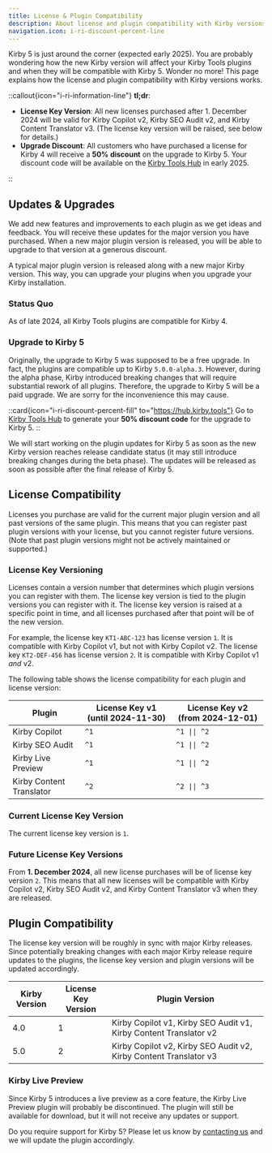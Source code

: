 ```yaml
---
title: License & Plugin Compatibility
description: About license and plugin compatibility with Kirby versions.
navigation.icon: i-ri-discount-percent-line
---
```


Kirby 5 is just around the corner (expected early 2025). You are probably wondering how the new Kirby version will affect your Kirby Tools plugins and when they will be compatible with Kirby 5. Wonder no more! This page explains how the license and plugin compatibility with Kirby versions works.

::callout{icon="i-ri-information-line"}
**tl;dr**:

- **License Key Version**: All new licenses purchased after 1. December 2024 will be valid for Kirby Copilot v2, Kirby SEO Audit v2, and Kirby Content Translator v3. (The license key version will be raised, see below for details.)
- **Upgrade Discount**: All customers who have purchased a license for Kirby 4 will receive a **50% discount** on the upgrade to Kirby 5. Your discount code will be available on the [Kirby Tools Hub](https://hub.kirby.tools) in early 2025.

::

## Updates & Upgrades

We add new features and improvements to each plugin as we get ideas and feedback. You will receive these updates for the major version you have purchased. When a new major plugin version is released, you will be able to upgrade to that version at a generous discount.

A typical major plugin version is released along with a new major Kirby version. This way, you can upgrade your plugins when you upgrade your Kirby installation.

### Status Quo

As of late 2024, all Kirby Tools plugins are compatible for Kirby 4.

### Upgrade to Kirby 5

Originally, the upgrade to Kirby 5 was supposed to be a free upgrade. In fact, the plugins are compatible up to Kirby `5.0.0-alpha.3`. However, during the alpha phase, Kirby introduced breaking changes that will require substantial rework of all plugins. Therefore, the upgrade to Kirby 5 will be a paid upgrade. We are sorry for the inconvenience this may cause.

::card{icon="i-ri-discount-percent-fill" to="https://hub.kirby.tools"}
Go to [Kirby Tools Hub](https://hub.kirby.tools) to generate your **50% discount code** for the upgrade to Kirby 5.
::

We will start working on the plugin updates for Kirby 5 as soon as the new Kirby version reaches release candidate status (it may still introduce breaking changes during the beta phase). The updates will be released as soon as possible after the final release of Kirby 5.

## License Compatibility

Licenses you purchase are valid for the current major plugin version and all past versions of the same plugin. This means that you can register past plugin versions with your license, but you cannot register future versions. (Note that past plugin versions might not be actively maintained or supported.)

### License Key Versioning

Licenses contain a version number that determines which plugin versions you can register with them. The license key version is tied to the plugin versions you can register with it. The license key version is raised at a specific point in time, and all licenses purchased after that point will be of the new version.

For example, the license key `KT1-ABC-123` has license version `1`. It is compatible with Kirby Copilot v1, but not with Kirby Copilot v2. The license key `KT2-DEF-456` has license version `2`. It is compatible with Kirby Copilot v1 _and_ v2.

The following table shows the license compatibility for each plugin and license version:

| Plugin                   | License Key v1 (until 2024-11-30) | License Key v2 (from 2024-12-01) |
| ------------------------ | --------------------------------- | -------------------------------- |
| Kirby Copilot            | `^1`                              | `^1 \|\| ^2`                     |
| Kirby SEO Audit          | `^1`                              | `^1 \|\| ^2`                     |
| Kirby Live Preview       | `^1`                              | `^1 \|\| ^2`                     |
| Kirby Content Translator | `^2`                              | `^2 \|\| ^3`                     |

### Current License Key Version

The current license key version is `1`.

### Future License Key Versions

From **1. December 2024**, all new license purchases will be of license key version `2`. This means that all new licenses will be compatible with Kirby Copilot v2, Kirby SEO Audit v2, and Kirby Content Translator v3 when they are released.

## Plugin Compatibility

The license key version will be roughly in sync with major Kirby releases. Since potentially breaking changes with each major Kirby release require updates to the plugins, the license key version and plugin versions will be updated accordingly.

| Kirby Version | License Key Version | Plugin Version                                                                                            |
| ------------- | ------------------- | --------------------------------------------------------------------------------------------------------- |
| 4.0           | 1                   | Kirby&nbsp;Copilot&nbsp;v1, Kirby&nbsp;SEO&nbsp;Audit&nbsp;v1, Kirby&nbsp;Content&nbsp;Translator&nbsp;v2 |
| 5.0           | 2                   | Kirby&nbsp;Copilot&nbsp;v2, Kirby&nbsp;SEO&nbsp;Audit&nbsp;v2, Kirby&nbsp;Content&nbsp;Translator&nbsp;v3 |

### Kirby Live Preview

Since Kirby 5 introduces a live preview as a core feature, the Kirby Live Preview plugin will probably be discontinued. The plugin will still be available for download, but it will not receive any updates or support.

Do you require support for Kirby 5? Please let us know by [contacting us](/contact) and we will update the plugin accordingly.
